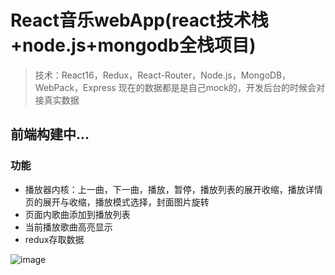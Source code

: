 ﻿# React音乐webApp(react技术栈+node.js+mongodb全栈项目)

> 技术：React16，Redux，React-Router，Node.js，MongoDB，WebPack，Express
现在的数据都是是自己mock的，开发后台的时候会对接真实数据

## 前端构建中...

### 功能
 * 播放器内核：上一曲，下一曲，播放，暂停，播放列表的展开收缩，播放详情页的展开与收缩，播放模式选择，封面图片旋转
 * 页面内歌曲添加到播放列表
 * 当前播放歌曲高亮显示
 * redux存取数据

![image](https://github.com/capslocktao/react-music-webapp/blob/master/show.gif)
